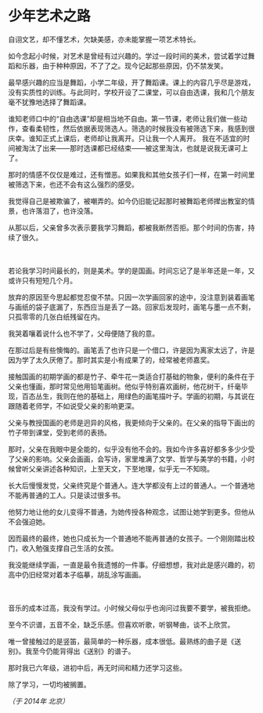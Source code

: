 # 少年艺术之路

自诩文艺，却不懂艺术，欠缺美感，亦未能掌握一项艺术特长。

如今念起小时候，对艺术是曾经有过兴趣的。学过一段时间的美术，尝试着学过舞蹈和乐器，由于种种原因，不了了之。现今记起那些原因，仍不禁发笑。

最早感兴趣的应当是舞蹈，小学二年级，开了舞蹈课。课上的内容几乎尽是游戏，没有实质性的训练。与此同时，学校开设了二课堂，可以自由选课，我和几个朋友毫不犹豫地选择了舞蹈课。

谁知老师口中的“自由选课”却是相当地不自由。第一节课，老师让我们做一些动作，查看柔韧性，然后依据表现筛选人。筛选的时候我没有被筛选下来，我感到很庆幸。谁知正式上课后，老师却让我离开。只让我一个人离开。
我在不适宜的时间被淘汰了出来——那时选课都已经结束——被这里淘汰，也就是说我无课可上了。

那时的情感不仅仅是难过，还有憎恶。如果我和其他女孩子们一样，在第一时间里被筛选下来，也还不会有这么强烈的感受。

我觉得自己是被欺骗了，被嘲弄的。如今仍旧能记起那时被舞蹈老师撵出教室的情景，也许落泪了，也许没落。

从那以后，父亲曾多次表示要我学习舞蹈，都被我断然否拒。那个时间的伤害，持续了很久。

　 

若论我学习时间最长的，则是美术。学的是国画。时间忘记了是半年还是一年，又或许只有短短几个月。

放弃的原因至今思起都觉忍俊不禁。只因一次学画回家的途中，没注意到装着画笔与画纸的袋子底漏了，东西应当是丢了一路。回家后发现时，画笔与墨一点不剩，只孤零零的几张白纸残留在内。

我哭着嚷着说什么也不学了，父母便随了我的意。

在那过后是有些懊悔的。画笔丢了也许只是一个借口，许是因为离家太远了，许是因为学了太久厌倦了。那时其实是小有成果了的，经常被老师嘉奖。

接触国画的初期学画的都是竹子、牵牛花一类适合打基础的物象，便利的条件在于父亲也懂画，那时常见他用铅笔画树。他似乎特别喜欢画树，他花树干，纤毫毕现，百态丛生，我则在他的基础上，用绿色的画笔描叶子。学画的初期，与其说在跟随着老师学，不如说受父亲的影响更深。

父亲与教授国画的老师是迥异的风格，我更倾向于父亲的。在父亲的指导下画出的竹子带到课堂，受到老师的表扬。

那时，父亲在我眼中是全能的，似乎没有他不会的。我如今许多喜好都多多少少受了父亲的影响。父亲会画画，会写诗，家里堆满了文学、哲学与美学的书籍，小时候曾听父亲讲述各种知识，上至天文，下至地理，似乎无一不知晓。

长大后慢慢发觉，父亲终究是个普通人。连大学都没有上过的普通人。一个普通地不能再普通的工人。只是读过很多书。

他努力地让他的女儿变得不普通，为她传授各种观念，试图让她学到更多。但他从不会强迫她。

因而最终的最终，她也只成长为一个普通地不能再普通的女孩子。一个刚刚踏出校门，收入勉强支撑自己生活的女孩。

我没能继续学画，一直是最令我遗憾的一件事。仔细想想，我对此是感兴趣的，初高中仍旧经常对着本子临摹，胡乱涂写画画。

 　

音乐的成本过高，我没有学过。小时候父母似乎也询问过我要不要学，被我拒绝。

至今不识谱，五音不全，缺乏乐感。但喜欢听歌，听钢琴曲，谈不上欣赏。

唯一曾接触过的是竖笛，最简单的一种乐器，成本很低。最熟练的曲子是《送别》。我至今仍能背得出《送别》的谱子。

那时我已六年级，进初中后，再无时间和精力还学习这些。

除了学习，一切均被搁置。

*（于 2014年 北京）*
